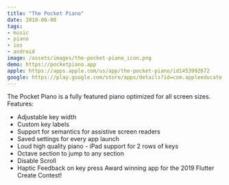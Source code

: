 ```yaml
---
title: "The Pocket Piano"
date: 2018-06-08
tags:
- music
- piano
- ios
- android
image: /assets/images/the-pocket-piano_icon.png
demo: https://pocketpiano.app
apple: https://apps.apple.com/us/app/the-pocket-piano/id1453992672
google: https://play.google.com/store/apps/details?id=com.appleeducate.flutter_piano&hl=en_US&gl=US
---
```


The Pocket Piano is a fully featured piano optimized for all screen sizes. Features: 

- Adjustable key width 
- Custom key labels 
- Support for semantics for assistive screen readers 
- Saved settings for every app launch 
- Loud high quality piano - iPad support for 2 rows of keys 
- Octave section to jump to any section 
- Disable Scroll 
- Haptic Feedback on key press Award winning app for the 2019 Flutter Create Contest!
